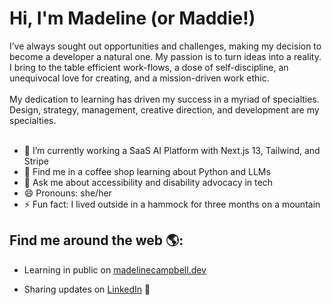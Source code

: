 # Hi, I'm Madeline (or Maddie!)

I’ve always sought out opportunities and challenges, making my decision to become a developer a natural one. My passion is to turn ideas into a reality. I bring to the table efficient work-flows, a dose of self-discipline, an unequivocal love for creating, and a mission-driven work ethic.
<br></br>
My dedication to learning has driven my success in a myriad of specialties. Design, strategy, management, creative direction, and development are my specialties.
<br></br>

- 🔭 I’m currently working a SaaS AI Platform with Next.js 13, Tailwind, and Stripe
- 🌱 Find me in a coffee shop learning about Python and LLMs
- 💬 Ask me about accessibility and disability advocacy in tech
- 😄 Pronouns: she/her
- ⚡ Fun fact: I lived outside in a hammock for three months on a mountain


## Find me around the web 🌎:
- Learning in public on <a target="_blank" href="https://madelinecampbell.dev">madelinecampbell.dev</a>
<!-- - Tinkering with interactions on <a href=""> Codepen</a> 🏓 -->
- Sharing updates on <a target="_blank" href="https://www.linkedin.com/in/madelinemcampbell/">LinkedIn</a> 💼
